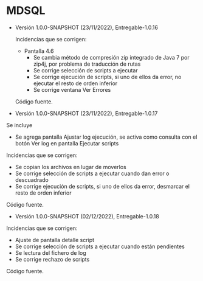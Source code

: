# MDSQL

- Versión 1.0.0-SNAPSHOT (23/11/2022), Entregable-1.0.16

  Incidencias que se corrigen: 
  
  - Pantalla 4.6
  	- Se cambia método de compresión zip integrado de Java 7 por zip4j, por problema de traducción de rutas
  	- Se corrige selección de scripts a ejecutar
  	- Se corrige ejecución de scripts, si uno de ellos da error, no ejecutar el resto de orden inferior
  	- Se corrige ventana Ver Errores
  
  Código fuente.
  
 - Versión 1.0.0-SNAPSHOT (23/11/2022), Entregable-1.0.17
 
  Se incluye
  
  - Se agrega pantalla Ajustar log ejecución, se activa como consulta con el botón Ver log en pantalla Ejecutar scripts

  Incidencias que se corrigen: 
  
  - Se copian los archivos en lugar de moverlos
  - Se corrige selección de scripts a ejecutar cuando dan error o descuadrado
  - Se corrige ejecución de scripts, si uno de ellos da error, desmarcar el resto de orden inferior
  
  Código fuente.
  
 - Versión 1.0.0-SNAPSHOT (02/12/2022), Entregable-1.0.18

  Incidencias que se corrigen: 
  
  - Ajuste de pantalla detalle script
  - Se corrige selección de scripts a ejecutar cuando están pendientes
  - Se lectura del fichero de log
  - Se corrige rechazo de scripts
  
  Código fuente.
  
  
  
       
       
 
  
       
